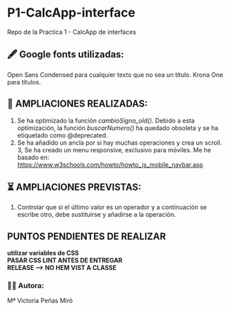 # P1-CalcApp-interface
Repo de la Practica 1 - CalcApp de interfaces

## 🖋️ Google fonts utilizadas:
Open Sans Condensed para cualquier texto que no sea un título.
Krona One para títulos.

## 🌟 AMPLIACIONES REALIZADAS:
1. Se ha optimizado la función *cambioSigno_old()*. Debido a esta optimización, la función *buscarNumero()*
ha quedado obsoleta y se ha etiquetado como @deprecated.
2. Se ha añadido un ancla por si hay muchas operaciones y crea un scroll.
3, Se ha creado un menu responsive, exclusivo para móviles. Me he basado en: https://www.w3schools.com/howto/howto_js_mobile_navbar.asp

## ⏳ AMPLIACIONES PREVISTAS:
1. Controlar que si el último valor es un operador y a continuación se escribe otro, debe sustituirse y añadirse a la operación.

## PUNTOS PENDIENTES DE REALIZAR

__utilizar variables de CSS__ <br/>
__PASAR CSS LINT ANTES DE ENTREGAR__ <br/>
__RELEASE --> NO HEM VIST A CLASSE__ <br/>

### 👩‍💻 Autora:
Mª Victoria Peñas Miró